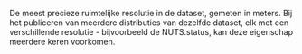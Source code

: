 De meest precieze ruimtelijke resolutie in de dataset, gemeten in meters. Bij het publiceren van meerdere distributies van dezelfde dataset, elk met een verschillende resolutie - bijvoorbeeld de NUTS.status, kan deze eigenschap meerdere keren voorkomen.

